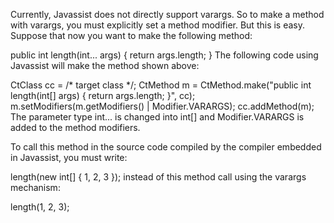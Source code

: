 Currently, Javassist does not directly support varargs. So to make a method with varargs, you must explicitly set a method modifier. But this is easy. Suppose that now you want to make the following method:

public int length(int... args) { return args.length; }
The following code using Javassist will make the method shown above:

CtClass cc = /* target class */;
CtMethod m = CtMethod.make("public int length(int[] args) { return args.length; }", cc);
m.setModifiers(m.getModifiers() | Modifier.VARARGS);
cc.addMethod(m);
The parameter type int... is changed into int[] and Modifier.VARARGS is added to the method modifiers.

To call this method in the source code compiled by the compiler embedded in Javassist, you must write:

length(new int[] { 1, 2, 3 });
instead of this method call using the varargs mechanism:

length(1, 2, 3);

